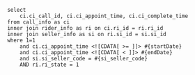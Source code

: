         select
            ci.ci_call_id, ci.ci_appoint_time, ci.ci_complete_time
        from call_info as ci
        inner join rider_info as ri on ci.ri_id = ri.ri_id
        inner join seller_info as si on ri.si_id = si.si_id
        where 1=1
            and ci.ci_appoint_time <![CDATA[ >= ]]> #{startDate}
            and ci.ci_appoint_time <![CDATA[ < ]]> #{endDate}
            and si.si_seller_code = #{si_seller_code}
            AND ri.ri_state = 1
